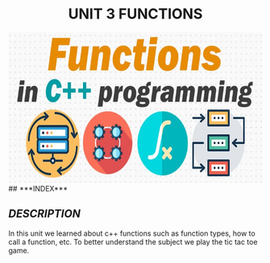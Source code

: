 <div align="center"> 

# UNIT 3 FUNCTIONS

<img alt="funciones" height="300" src="https://github.com/Up210188/Up210188_cpp/blob/main/imagenes/functions-in-c-featured-image.jpg"/> 

<div align="left"> 
## ***INDEX***

## ***DESCRIPTION***
In this unit we learned about c++ functions such as function types, how to call a function, etc. To better understand the subject we play the tic tac toe game.




